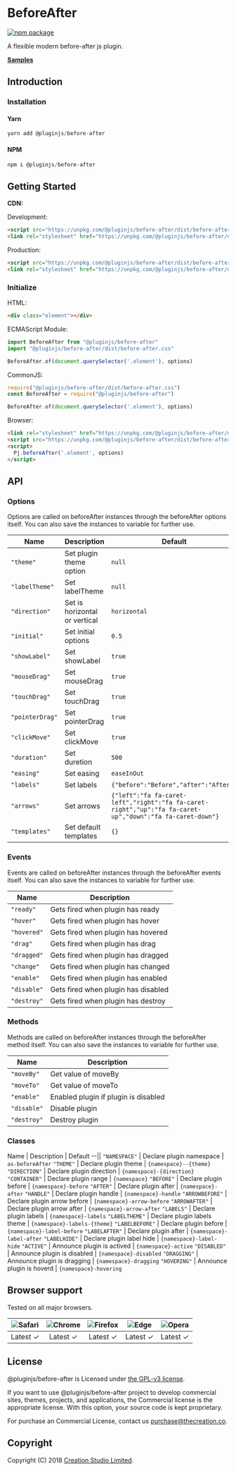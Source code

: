# BeforeAfter

[![npm package](https://img.shields.io/npm/v/@pluginjs/before-after.svg)](https://www.npmjs.com/package/@pluginjs/before-after)

A flexible modern before-after js plugin.

**[Samples](https://codesandbox.io/s/github/pluginjs/plugin.js/tree/master/modules/beforeAfter/samples)**

## Introduction

### Installation

#### Yarn

```javascript
yarn add @pluginjs/before-after
```

#### NPM

```javascript
npm i @pluginjs/before-after
```

## Getting Started

**CDN:**

Development:

```html
<script src="https://unpkg.com/@pluginjs/before-after/dist/before-after.js"></script>
<link rel="stylesheet" href="https://unpkg.com/@pluginjs/before-after/dist/before-after.css">
```

Production:

```html
<script src="https://unpkg.com/@pluginjs/before-after/dist/before-after.min.js"></script>
<link rel="stylesheet" href="https://unpkg.com/@pluginjs/before-after/dist/before-after.min.css">
```

### Initialize

HTML:

```html
<div class="element"></div>
```

ECMAScript Module:

```javascript
import BeforeAfter from "@pluginjs/before-after"
import "@pluginjs/before-after/dist/before-after.css"

BeforeAfter.of(document.querySelector('.element'), options)
```

CommonJS:

```javascript
require("@pluginjs/before-after/dist/before-after.css")
const BeforeAfter = require("@pluginjs/before-after")

BeforeAfter.of(document.querySelector('.element'), options)
```

Browser:

```html
<link rel="stylesheet" href="https://unpkg.com/@pluginjs/before-after/dist/before-after.css">
<script src="https://unpkg.com/@pluginjs/before-after/dist/before-after.js"></script>
<script>
  Pj.beforeAfter('.element', options)
</script>
```

## API

### Options

Options are called on beforeAfter instances through the beforeAfter options itself.
You can also save the instances to variable for further use.

Name | Description | Default
--|--|--
`"theme"` | Set plugin theme option | `null`
`"labelTheme"` | Set labelTheme | `null`
`"direction"` | Set is horizontal or vertical | `horizontal`
`"initial"` | Set initial options | `0.5`
`"showLabel"` | Set showLabel | `true`
`"mouseDrag"` | Set mouseDrag | `true`
`"touchDrag"` | Set touchDrag | `true`
`"pointerDrag"` | Set pointerDrag | `true`
`"clickMove"` | Set clickMove | `true`
`"duration"` | Set duretion | `500`
`"easing"` | Set easing | `easeInOut`
`"labels"` | Set labels | `{"before":"Before","after":"After"}`
`"arrows"` | Set arrows | `{"left":"fa fa-caret-left","right":"fa fa-caret-right","up":"fa fa-caret-up","down":"fa fa-caret-down"}`
`"templates"` | Set default templates | `{}`

### Events

Events are called on beforeAfter instances through the beforeAfter events itself.
You can also save the instances to variable for further use.

Name | Description
--|--
`"ready"` | Gets fired when plugin has ready
`"hover"` | Gets fired when plugin has hover
`"hovered"` | Gets fired when plugin has hovered
`"drag"` | Gets fired when plugin has drag
`"dragged"` | Gets fired when plugin has dragged
`"change"` | Gets fired when plugin has changed
`"enable"` | Gets fired when plugin has enabled
`"disable"` | Gets fired when plugin has disabled
`"destroy"` | Gets fired when plugin has destroy

### Methods

Methods are called on beforeAfter instances through the beforeAfter method itself.
You can also save the instances to variable for further use.

Name | Description
--|--
`"moveBy"` | Get value of moveBy
`"moveTo"` | Get value of moveTo
`"enable"` | Enabled plugin if plugin is disabled
`"disable"` | Disable plugin
`"destroy"` | Destroy plugin

### Classes

Name | Description | Default
--||
`"NAMESPACE"` | Declare plugin namespace | `as-beforeAfter`
`"THEME"` | Declare plugin theme | `{namespace}--{theme}`
`"DIRECTION"` | Declare plugin direction | `{namespace}-{direction}`
`"CONTAINER"` | Declare plugin range | `{namespace}`
`"BEFORE"` | Declare plugin before | `{namespace}-before`
`"AFTER"` | Declare plugin after | `{namespace}-after`
`"HANDLE"` | Declare plugin handle | `{namespace}-handle`
`"ARROWBEFORE"` | Declare plugin arrow before | `{namespace}-arrow-before`
`"ARROWAFTER"` | Declare plugin arrow after | `{namespace}-arrow-after`
`"LABELS"` | Declare plugin labels | `{namespace}-labels`
`"LABELTHEME"` | Declare plugin labels theme | `{namespace}-labels-{theme}`
`"LABELBEFORE"` | Declare plugin before | `{namespace}-label-before`
`"LABELAFTER"` | Declare plugin after | `{namespace}-label-after`
`"LABELHIDE"` | Declare plugin label hide | `{namespace}-label-hide`
`"ACTIVE"` | Announce plugin is actived | `{namespace}-active`
`"DISABLED"` | Announce plugin is disabled | `{namespace}-disabled`
`"DRAGGING"` | Announce plugin is dragging | `{namespace}-dragging`
`"HOVERING"` | Announce plugin is hoverd | `{namespace}-hovering`

## Browser support

Tested on all major browsers.

| <img src="https://raw.githubusercontent.com/alrra/browser-logos/master/src/safari/safari_32x32.png" alt="Safari"> | <img src="https://raw.githubusercontent.com/alrra/browser-logos/master/src/chrome/chrome_32x32.png" alt="Chrome"> | <img src="https://raw.githubusercontent.com/alrra/browser-logos/master/src/firefox/firefox_32x32.png" alt="Firefox"> | <img src="https://raw.githubusercontent.com/alrra/browser-logos/master/src/edge/edge_32x32.png" alt="Edge"> | <img src="https://raw.githubusercontent.com/alrra/browser-logos/master/src/opera/opera_32x32.png" alt="Opera"> |
|:--:|:--:|:--:|:--:|:--:|
| Latest ✓ | Latest ✓ | Latest ✓ | Latest ✓ | Latest ✓ |

## License

@pluginjs/before-after is Licensed under [the GPL-v3 license](LICENSE).

If you want to use @pluginjs/before-after project to develop commercial sites, themes, projects, and applications, the Commercial license is the appropriate license. With this option, your source code is kept proprietary.

For purchase an Commercial License, contact us purchase@thecreation.co.

## Copyright

Copyright (C) 2018 [Creation Studio Limited](creationstudio.com).